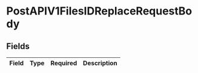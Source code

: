 # PostAPIV1FilesIDReplaceRequestBody


## Fields

| Field       | Type        | Required    | Description |
| ----------- | ----------- | ----------- | ----------- |